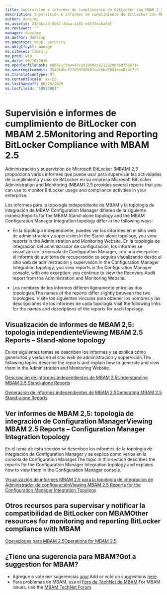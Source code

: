 ```yaml
---
title: Supervisión e informes de cumplimiento de BitLocker con MBAM 2.5
description: Supervisión e informes de cumplimiento de BitLocker con MBAM 2.5
author: dansimp
ms.assetid: 24a3bccd-8b67-4baa-a181-e4572eaba5bf
ms.reviewer: ''
manager: dansimp
ms.author: dansimp
ms.pagetype: mdop, security
ms.mktglfcycl: manage
ms.sitesec: library
ms.prod: w10
ms.date: 06/16/2016
ms.openlocfilehash: bd6821c59aa47c2610bb2c62123206b6df566714
ms.sourcegitcommit: 354664bc527d93f80687cd2eba70d1eea024c7c3
ms.translationtype: MT
ms.contentlocale: es-ES
ms.lasthandoff: 06/26/2020
ms.locfileid: "10823881"
---
```

# <span data-ttu-id="d6913-103">Supervisión e informes de cumplimiento de BitLocker con MBAM 2.5</span><span class="sxs-lookup"><span data-stu-id="d6913-103">Monitoring and Reporting BitLocker Compliance with MBAM 2.5</span></span>


<span data-ttu-id="d6913-104">Administración y supervisión de Microsoft BitLocker (MBAM) 2,5 proporciona varios informes que puede usar para supervisar las actividades de cumplimiento y uso de BitLocker en su empresa.</span><span class="sxs-lookup"><span data-stu-id="d6913-104">Microsoft BitLocker Administration and Monitoring (MBAM) 2.5 provides several reports that you can use to monitor BitLocker usage and compliance activities in your enterprise.</span></span>

<span data-ttu-id="d6913-105">Los informes para la topología independiente de MBAM y la topología de integración de MBAM Configuration Manager difieren de la siguiente manera:</span><span class="sxs-lookup"><span data-stu-id="d6913-105">Reports for the MBAM Stand-alone topology and the MBAM Configuration Manager Integration topology differ in the following ways:</span></span>

-   <span data-ttu-id="d6913-106">En la topología independiente, puedes ver los informes en el sitio web de administración y supervisión.</span><span class="sxs-lookup"><span data-stu-id="d6913-106">In the Stand-alone topology, you view reports in the Administration and Monitoring Website.</span></span> <span data-ttu-id="d6913-107">En la topología de integración del administrador de configuración, los informes se visualizan en la consola de Configuration Manager, con una excepción: el informe de auditoría de recuperación se seguirá visualizando desde el sitio web de administración y supervisión.</span><span class="sxs-lookup"><span data-stu-id="d6913-107">In the Configuration Manager Integration topology, you view reports in the Configuration Manager console, with one exception: you continue to view the Recovery Audit report from the Administration and Monitoring Website.</span></span>

-   <span data-ttu-id="d6913-108">Los nombres de los informes difieren ligeramente entre las dos topologías.</span><span class="sxs-lookup"><span data-stu-id="d6913-108">The names of the reports differ slightly between the two topologies.</span></span> <span data-ttu-id="d6913-109">Visite los siguientes vínculos para obtener los nombres y las descripciones de los informes de cada topología.</span><span class="sxs-lookup"><span data-stu-id="d6913-109">Visit the following links for the names and descriptions of the reports for each topology.</span></span>

## <a href="" id="viewing-mbam-2-5-reports---stand-alone-topology"></a><span data-ttu-id="d6913-110">Visualización de informes de MBAM 2,5: topología independiente</span><span class="sxs-lookup"><span data-stu-id="d6913-110">Viewing MBAM 2.5 Reports – Stand-alone topology</span></span>


<span data-ttu-id="d6913-111">En los siguientes temas se describen los informes y se explica cómo generarlos y verlos en el sitio web de administración y supervisión.</span><span class="sxs-lookup"><span data-stu-id="d6913-111">The following topics describe the reports and explain how to generate and view them in the Administration and Monitoring Website.</span></span>

[<span data-ttu-id="d6913-112">Descripción de informes independientes de MBAM 2.5</span><span class="sxs-lookup"><span data-stu-id="d6913-112">Understanding MBAM 2.5 Stand-alone Reports</span></span>](understanding-mbam-25-stand-alone-reports.md)

[<span data-ttu-id="d6913-113">Generación de informes independientes de MBAM 2.5</span><span class="sxs-lookup"><span data-stu-id="d6913-113">Generating MBAM 2.5 Stand-alone Reports</span></span>](generating-mbam-25-stand-alone-reports.md)

## <a href="" id="viewing-mbam-2-5-reports---configuration-manager-integration-topology"></a><span data-ttu-id="d6913-114">Ver informes de MBAM 2,5: topología de integración de Configuration Manager</span><span class="sxs-lookup"><span data-stu-id="d6913-114">Viewing MBAM 2.5 Reports – Configuration Manager Integration topology</span></span>


<span data-ttu-id="d6913-115">En el tema de esta sección se describen los informes de la topología de integración de Configuration Manager y se explica cómo verlos en la consola de Configuration Manager.</span><span class="sxs-lookup"><span data-stu-id="d6913-115">The topic in this section describes the reports for the Configuration Manager Integration topology and explains how to view them in the Configuration Manager console.</span></span>

[<span data-ttu-id="d6913-116">Visualización de informes MBAM 2.5 para la topología de integración de Administrador de configuración</span><span class="sxs-lookup"><span data-stu-id="d6913-116">Viewing MBAM 2.5 Reports for the Configuration Manager Integration Topology</span></span>](viewing-mbam-25-reports-for-the-configuration-manager-integration-topology.md)

## <span data-ttu-id="d6913-117">Otros recursos para supervisar y notificar la compatibilidad de BitLocker con MBAM</span><span class="sxs-lookup"><span data-stu-id="d6913-117">Other resources for monitoring and reporting BitLocker compliance with MBAM</span></span>


[<span data-ttu-id="d6913-118">Operaciones para MBAM 2.5</span><span class="sxs-lookup"><span data-stu-id="d6913-118">Operations for MBAM 2.5</span></span>](operations-for-mbam-25.md)

## <span data-ttu-id="d6913-119">¿Tiene una sugerencia para MBAM?</span><span class="sxs-lookup"><span data-stu-id="d6913-119">Got a suggestion for MBAM?</span></span>
- <span data-ttu-id="d6913-120">Agregue o vote por sugerencias [aquí](http://mbam.uservoice.com/forums/268571-microsoft-bitlocker-administration-and-monitoring).</span><span class="sxs-lookup"><span data-stu-id="d6913-120">Add or vote on suggestions [here](http://mbam.uservoice.com/forums/268571-microsoft-bitlocker-administration-and-monitoring).</span></span> 
- <span data-ttu-id="d6913-121">Para problemas de MBAM, usa el [Foro de TechNet de MBAM](https://social.technet.microsoft.com/Forums/home?forum=mdopmbam).</span><span class="sxs-lookup"><span data-stu-id="d6913-121">For MBAM issues, use the [MBAM TechNet Forum](https://social.technet.microsoft.com/Forums/home?forum=mdopmbam).</span></span>

 

 





